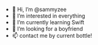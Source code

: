- 👋 Hi, I’m @sammyzee
- 👀 I’m interested in everything
- 🌱 I’m currently learning Swift
- 💞️ I’m looking for a boyfriend
- 📫 contact me by current bottle!

<!---
sammyzee/sammyzee is a ✨ special ✨ repository because its `README.md` (this file) appears on your GitHub profile.
You can click the Preview link to take a look at your changes.
--->
